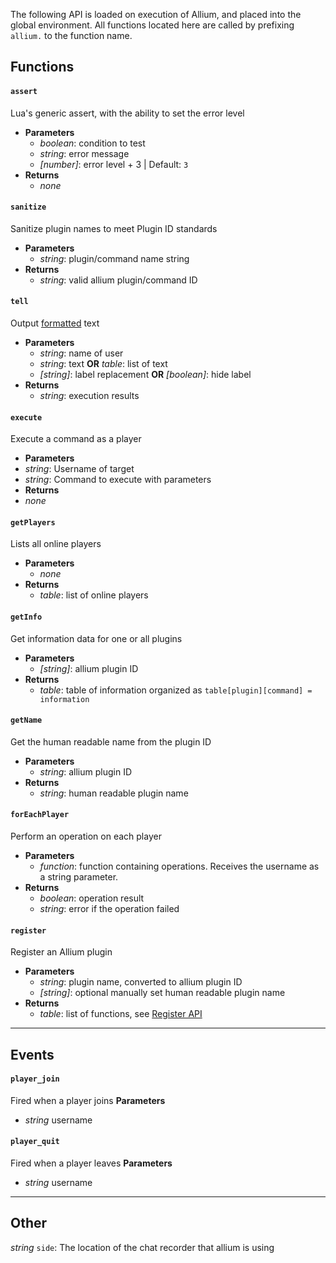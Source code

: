 The following API is loaded on execution of Allium, and placed into the global environment. All functions located here are called by prefixing `allium.` to the function name.

## Functions
#### `assert`
Lua's generic assert, with the ability to set the error level

- **Parameters**
    - _boolean_: condition to test
    - _string_: error message
    - _[number]_: error level + 3 | Default: `3`
- **Returns**
    - _none_


#### `sanitize`
Sanitize plugin names to meet Plugin ID standards

- **Parameters**
  - _string_: plugin/command name string
- **Returns**
  - _string_: valid allium plugin/command ID


#### `tell`
Output [formatted](docs/color-formatting.md) text

- **Parameters**
  - _string_: name of user
  - _string_: text __OR__ _table_: list of text
  * _[string]_: label replacement __OR__ _[boolean]_: hide label
- **Returns**
  - _string_: execution results

#### `execute`
Execute a command as a player

- **Parameters**
 - _string_: Username of target
 - _string_: Command to execute with parameters
- **Returns**
 - _none_

#### `getPlayers`
Lists all online players

- **Parameters**
  - _none_
- **Returns**
  - _table_: list of online players


#### `getInfo`
Get information data for one or all plugins

- **Parameters**
  * _[string]_: allium plugin ID
- **Returns**
  - _table_: table of information organized as `table[plugin][command] = information`


#### `getName`
Get the human readable name from the plugin ID

- **Parameters**
  - _string_: allium plugin ID
- **Returns**
  - _string_: human readable plugin name

#### `forEachPlayer`
Perform an operation on each player

- **Parameters**
  - _function_: function containing operations. Receives the username as a string parameter.
- **Returns**
  - _boolean_: operation result
  - _string_: error if the operation failed


#### `register`
Register an Allium plugin

- **Parameters**
  - _string_: plugin name, converted to allium plugin ID
  * _[string]_: optional manually set human readable plugin name
- **Returns**
  - _table_: list of functions, see [Register API](docs/register-api.md)

---
## Events
#### `player_join`
Fired when a player joins
**Parameters**

  - _string_ username

#### `player_quit`
Fired when a player leaves
**Parameters**

  - _string_ username

---
## Other
_string_ `side`: The location of the chat recorder that allium is using